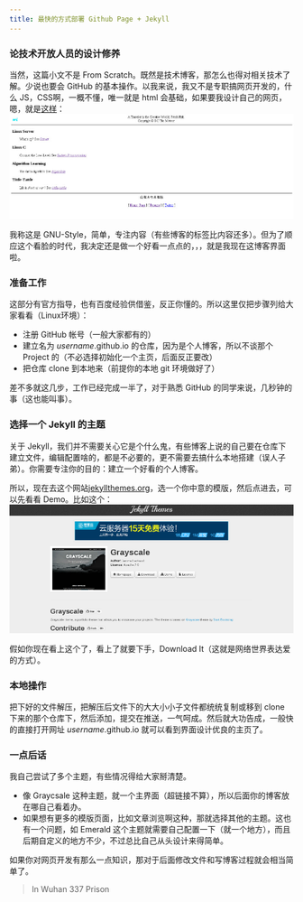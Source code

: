 ```yaml
---
title: 最快的方式部署 Github Page + Jekyll
---
```


### 论技术开放人员的设计修养
当然，这篇小文不是 From Scratch。既然是技术博客，那怎么也得对相关技术了解。少说也要会 GitHub 的基本操作。以我来说，我又不是专职搞网页开发的，什么 JS，CSS啊，一概不懂，唯一就是 html 会基础，如果要我设计自己的网页，嗯，就是[这样](http://wi-cuckoo.github.io/)：
![main page](/img/wiblog.jpg)

我称这是 GNU-Style，简单，专注内容（有些博客的标签比内容还多）。但为了顺应这个看脸的时代，我决定还是做一个好看一点点的，，，就是我现在这博客界面啦。

### 准备工作

这部分有官方指导，也有百度经验供借鉴，反正你懂的。所以这里仅把步骤列给大家看看（Linux环境）：

- 注册 GitHub 帐号（一般大家都有的）
- 建立名为 *username*.github.io 的仓库，因为是个人博客，所以不谈那个 Project 的（不必选择初始化一个主页，后面反正要改）
- 把仓库 clone 到本地来（前提你的本地 git 环境做好了）

差不多就这几步，工作已经完成一半了，对于熟悉 GitHub 的同学来说，几秒钟的事（这也能叫事）。

### 选择一个 Jekyll 的主题

关于 Jekyll，我们并不需要关心它是个什么鬼，有些博客上说的自己要在仓库下建立文件，编辑配置啥的，都是不必要的，更不需要去搞什么本地搭建（误人子弟）。你需要专注你的目的：建立一个好看的个人博客。

所以，现在去这个网站[jekyllthemes.org](http://jekyllthemes.org/)，选一个你中意的模版，然后点进去，可以先看看 Demo。比如这个：
![](/img/grayscale.png)

假如你现在看上这个了，看上了就要下手，Download It（这就是网络世界表达爱的方式）。

### 本地操作

把下好的文件解压，把解压后文件下的大大小小子文件都统统复制或移到 clone 下来的那个仓库下，然后添加，提交在推送，一气呵成。然后就大功告成，一般快的直接打开网址 *username*.github.io 就可以看到界面设计优良的主页了。

### 一点后话

我自己尝试了多个主题，有些情况得给大家掰清楚。

- 像 Graycsale 这种主题，就一个主界面（超链接不算），所以后面你的博客放在哪自己看着办。
- 如果想有更多的模版页面，比如文章浏览啊这种，那就选择其他的主题。这也有一个问题，如 Emerald 这个主题就需要自己配置一下（就一个地方），而且后期自定义的地方不少，不过总比自己从头设计来得简单。

如果你对网页开发有那么一点知识，那对于后面修改文件和写博客过程就会相当简单了。

> In Wuhan 337 Prison
